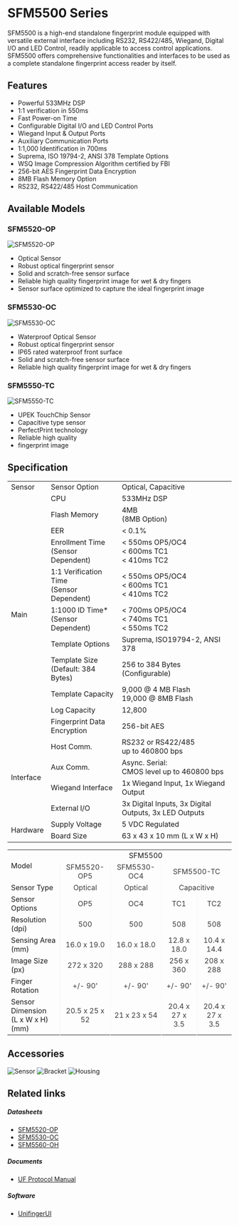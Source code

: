 # SFM5500 Series 
SFM5500 is a high-end standalone fingerprint module
equipped with versatile external interface including
RS232, RS422/485, Wiegand, Digital I/O and LED
Control, readily applicable to access control applications.
SFM5500 offers comprehensive functionalities and
interfaces to be used as a complete standalone fingerprint
access reader by itself.

## Features

- Powerful 533MHz DSP
- 1:1 verification in 550ms
- Fast Power-on Time
- Configurable Digital I/O and LED Control Ports
- Wiegand Input & Output Ports
- Auxiliary Communication Ports
- 1:1,000 Identification in 700ms
- Suprema, ISO 19794-2, ANSI 378 Template Options
- WSQ Image Compression Algorithm certified by FBI
- 256-bit AES Fingerprint Data Encryption
- 8MB Flash Memory Option
- RS232, RS422/485 Host Communication

## Available Models

### SFM5520-OP
![](https://www.supremainc.com/sites/all/themes/suprema/images/products/sfm5500/sfm5500-2-1.jpg "SFM5520-OP")

- Optical Sensor
- Robust optical fingerprint sensor
- Solid and scratch-free sensor surface
- Reliable high quality fingerprint image for wet & dry fingers
- Sensor surface optimized to capture the ideal fingerprint image

### SFM5530-OC
![](https://www.supremainc.com/sites/all/themes/suprema/images/products/sfm5500/sfm5500-2-2.jpg "SFM5530-OC")

- Waterproof Optical Sensor
- Robust optical fingerprint sensor
- IP65 rated waterproof front surface
- Solid and scratch-free sensor surface
- Reliable high quality fingerprint image for wet & dry fingers

### SFM5550-TC
![](https://www.supremainc.com/sites/all/themes/suprema/images/products/sfm5500/sfm5500-2-3.jpg "SFM5550-TC")

- UPEK TouchChip Sensor
- Capacitive type sensor
- PerfectPrint technology
- Reliable high quality
- fingerprint image

## Specification

<div>
<table class="product-table">
	<tbody>		
		<tr class="sub-top">
			<td class="product_title">Sensor</td>			
			<td>Sensor Option</td>			
			<td>Optical, Capacitive</td>
		</tr>
		<tr class="sub-top">
			<td class="product_title" rowspan="11">Main</td>
			<td>CPU</td>
			<td>533MHz DSP</td>	
		</tr>
		<tr>
			<td>Flash Memory</td>
			<td>4MB<br>(8MB Option)</td>
		</tr>
		<tr>
			<td>EER</td>
			<td>< 0.1%</td>
		</tr>
		<tr>
			<td>Enrollment Time<br>(Sensor Dependent)</td>
			<td>< 550ms OP5/OC4<br>< 600ms TC1<br>< 410ms TC2</td>
		</tr>
		<tr>
			<td>1:1 Verification Time<br>(Sensor Dependent)</td>
			<td>< 550ms OP5/OC4<br>< 600ms TC1<br>< 410ms TC2</td>
		</tr>
		<tr>
			<td>1:1000 ID Time*<br>(Sensor Dependent)</td>
			<td>< 700ms OP5/OC4<br>< 740ms TC1<br>< 550ms TC2</td>
		</tr>
		<tr>
			<td>Template Options</td>
			<td>Suprema, ISO19794-2, ANSI 378</td>
		</tr>
		<tr>
			<td>Template Size<br>(Default: 384 Bytes)</td>
			<td>256 to 384 Bytes<br>(Configurable)</td>
		</tr>
		<tr>
			<td>Template Capacity</td>
			<td>9,000 @ 4 MB Flash<br>19,000 @ 8MB Flash</td>
		</tr>
		<tr>
			<td>Log Capacity</td>
			<td>12,800</td>
		</tr>
		<tr class="sub-bottom">
			<td>Fingerprint Data Encryption</td>
			<td>256-bit AES</td>			
		</tr>
		<tr class="sub-top">
			<td class="product_title" rowspan="4">Interface</td>			
			<td>Host Comm.</td>			
			<td>RS232 or RS422/485 <br>up to 460800 bps</td>
		</tr>
		<tr>
			<td>Aux Comm.</td>
			<td>Async. Serial:<Br>CMOS level up to 460800 bps</td>	
		</tr>
		<tr>
			<td>Wiegand Interface</td>
			<td>1x Wiegand Input, 1x Wiegand Output</td>
		</tr>
		<tr class="sub-bottom">
			<td>External I/O</td>
			<td>3x Digital Inputs, 3x Digital Outputs, 3x LED Outputs</td>			
		</tr>
		<tr class="sub-top">
			<td class="product_title" rowspan="2">Hardware</td>			
			<td>Supply Voltage</td>			
			<td>5 VDC Regulated</td>
		</tr>
		<tr class="sub-bottom">
			<td>Board Size</td>
			<td>63 x 43 x 10 mm (L x W x H)</td>	
		</tr>		
	</tbody>
</table>

<p>

<table class="product-table">
<tbody>
  <tr class="sub-top">
    <td rowspan="2" class="product_title" style="vertical-align:center;">Model</td>
    <td colspan="4" style="text-align: center; vertical-align:center;">SFM5500</td>
  </tr>
  <tr class="sub-top">
    <td style=" border-left: 1px solid #f3f3f3;	color: #3c3c3c;	font-weight: normal;	width: auto; text-align: center; vertical-align: center;">SFM5520-OP5</td>
    <td style=" border-left: 1px solid #f3f3f3;	color: #3c3c3c;	font-weight: normal;	width: auto; text-align: center; vertical-align: center;">SFM5530-OC4</td>
    <td style=" border-left: 1px solid #f3f3f3;	color: #3c3c3c;	font-weight: normal;	width: auto; text-align: center; vertical-align: center;" colspan="2">SFM5500-TC</td>
  </tr>
  <tr class="sub-top">
    <td class="product_title">Sensor Type</td>
    <td style=" border-left: 1px solid #f3f3f3;	color: #3c3c3c;	font-weight: normal;	width: auto; text-align: center; vertical-align: center;">Optical</td>
    <td style=" border-left: 1px solid #f3f3f3;	color: #3c3c3c;	font-weight: normal;	width: auto; text-align: center; vertical-align: center;">Optical</td>
    <td style=" border-left: 1px solid #f3f3f3;	color: #3c3c3c;	font-weight: normal;	width: auto; text-align: center; vertical-align: center;" colspan="2">Capacitive</td>
  </tr>
  <tr class="sub-top">
    <td class="product_title">Sensor Options</td>
    <td style=" border-left: 1px solid #f3f3f3;	color: #3c3c3c;	font-weight: normal;	width: auto; text-align: center; vertical-align: center;">OP5</td>
    <td style=" border-left: 1px solid #f3f3f3;	color: #3c3c3c;	font-weight: normal;	width: auto; text-align: center; vertical-align: center;">OC4</td>
    <td style=" border-left: 1px solid #f3f3f3;	color: #3c3c3c;	font-weight: normal;	width: auto; text-align: center; vertical-align: center;">TC1</td>
    <td style=" border-left: 1px solid #f3f3f3;	color: #3c3c3c;	font-weight: normal;	width: auto; text-align: center; vertical-align: center;">TC2</td>
  </tr>
  <tr class="sub-top">
    <td class="product_title">Resolution (dpi)</td>
    <td style=" border-left: 1px solid #f3f3f3;	color: #3c3c3c;	font-weight: normal;	width: auto; text-align: center; vertical-align: center;">500</td>
    <td style=" border-left: 1px solid #f3f3f3;	color: #3c3c3c;	font-weight: normal;	width: auto; text-align: center; vertical-align: center;">500</td>
    <td style=" border-left: 1px solid #f3f3f3;	color: #3c3c3c;	font-weight: normal;	width: auto; text-align: center; vertical-align: center;">508</td>
    <td style=" border-left: 1px solid #f3f3f3;	color: #3c3c3c;	font-weight: normal;	width: auto; text-align: center; vertical-align: center;">508</td>
  </tr>
  <tr class="sub-top">
    <td class="product_title">Sensing Area (mm)</td>
    <td style=" border-left: 1px solid #f3f3f3;	color: #3c3c3c;	font-weight: normal;	width: auto; text-align: center; vertical-align: center;">16.0 x 19.0</td>
    <td style=" border-left: 1px solid #f3f3f3;	color: #3c3c3c;	font-weight: normal;	width: auto; text-align: center; vertical-align: center;">16.0 x 18.0</td>
    <td style=" border-left: 1px solid #f3f3f3;	color: #3c3c3c;	font-weight: normal;	width: auto; text-align: center; vertical-align: center;">12.8 x 18.0</td>
    <td style=" border-left: 1px solid #f3f3f3;	color: #3c3c3c;	font-weight: normal;	width: auto; text-align: center; vertical-align: center;">10.4 x 14.4</td>
  </tr>
  <tr class="sub-top">
    <td class="product_title">Image Size (px)</td>
    <td style=" border-left: 1px solid #f3f3f3;	color: #3c3c3c;	font-weight: normal;	width: auto; text-align: center; vertical-align: center;">272 x 320</td>
    <td style=" border-left: 1px solid #f3f3f3;	color: #3c3c3c;	font-weight: normal;	width: auto; text-align: center; vertical-align: center;">288 x 288</td>
    <td style=" border-left: 1px solid #f3f3f3;	color: #3c3c3c;	font-weight: normal;	width: auto; text-align: center; vertical-align: center;">256 x 360</td>
    <td style=" border-left: 1px solid #f3f3f3;	color: #3c3c3c;	font-weight: normal;	width: auto; text-align: center; vertical-align: center;">208 x 288</td>
  </tr>
  <tr class="sub-top">
    <td class="product_title">Finger Rotation</td>
    <td style=" border-left: 1px solid #f3f3f3;	color: #3c3c3c;	font-weight: normal;	width: auto; text-align: center; vertical-align: center;">+/- 90'</td>
    <td style=" border-left: 1px solid #f3f3f3;	color: #3c3c3c;	font-weight: normal;	width: auto; text-align: center; vertical-align: center;">+/- 90'</td>
    <td style=" border-left: 1px solid #f3f3f3;	color: #3c3c3c;	font-weight: normal;	width: auto; text-align: center; vertical-align: center;">+/- 90'</td>
    <td style=" border-left: 1px solid #f3f3f3;	color: #3c3c3c;	font-weight: normal;	width: auto; text-align: center; vertical-align: center;">+/- 90'</td>
  </tr>
  <tr class="sub-top">
    <td class="product_title">Sensor Dimension<Br>(L x W x H) (mm)</td>
    <td style=" border-left: 1px solid #f3f3f3;	color: #3c3c3c;	font-weight: normal;	width: auto; text-align: center; vertical-align: center;">20.5 x 25 x 52</td>
    <td style=" border-left: 1px solid #f3f3f3;	color: #3c3c3c;	font-weight: normal;	width: auto; text-align: center; vertical-align: center;">21 x 23 x 54</td>
    <td style=" border-left: 1px solid #f3f3f3;	color: #3c3c3c;	font-weight: normal;	width: auto; text-align: center; vertical-align: center;">20.4 x 27 x 3.5</td>
    <td style=" border-left: 1px solid #f3f3f3;	color: #3c3c3c;	font-weight: normal;	width: auto; text-align: center; vertical-align: center;">20.4 x 27 x 3.5</td>
  </tr>
 </tbody>
</table>
</div>

## Accessories
![Sensor](https://www.supremainc.com/sites/default/files/uploads/SFM4000/sfm-4000-acc1.jpg "Sensor")
![Bracket](https://www.supremainc.com/sites/default/files/uploads/SFM4000/sfm-4000-acc2.jpg "Bracket")
![Housing](https://www.supremainc.com/sites/default/files/uploads/SFM4000/sfm-4000-acc3.jpg "Housing")

## Related links
##### Datasheets
- [SFM5520-OP]()
- [SFM5530-OC]()
- [SFM5560-OH]()

##### Documents
- [UF Protocol Manual](../documents/UF_Protocol_Manual/)

##### Software
- [UnifingerUI](/)
